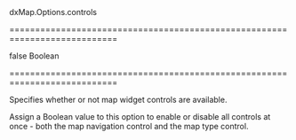 <!--id-->dxMap.Options.controls<!--/id-->
===========================================================================
<!--default-->false<!--/default-->
<!--type-->Boolean<!--/type-->
===========================================================================

<!--shortDescription-->
Specifies whether or not map widget controls are available.
<!--/shortDescription-->

<!--fullDescription-->
Assign a Boolean value to this option to enable or disable all controls at once - both the map navigation control and the map type control.


<!--/fullDescription-->